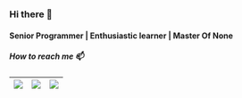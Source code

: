 ### Hi there 👋
#### Senior Programmer | Enthusiastic learner | Master Of None
##### How to reach me 📫



| [<img src="https://github.com/rounook/Repository_Images/blob/master/linkedin_32x32.png">](https://www.linkedin.com/in/roonok/) | [<img src="https://github.com/rounook/Repository_Images/blob/master/twitter_32x32.png">](https://twitter.com/Roonok1) | [<img src="https://github.com/rounook/Repository_Images/blob/master/cyber-security_32x32.png">](https://farhanfuad.com)
| ------------- | ------------- | ------------- |


<!--
**rounook/rounook** is a ✨ _special_ ✨ repository because its `README.md` (this file) appears on your GitHub profile.

Here are some ideas to get you started:

- 🔭 I’m currently working on ...
- 🌱 I’m currently learning ...
- 👯 I’m looking to collaborate on ...
- 🤔 I’m looking for help with ...
- 💬 Ask me about ...
- 📫 How to reach me: ...
- 😄 Pronouns: ...
- ⚡ Fun fact: ...
-->
